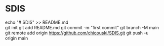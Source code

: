 # SDIS
echo "# SDIS" >> README.md  
git init 
git add README.md
git commit -m "first commit"
git branch -M main
git remote add origin https://github.com/chicouski/SDIS.git
git push -u origin main
